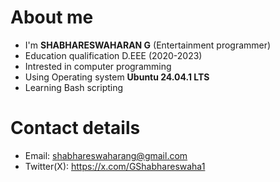 # About me
- I'm **SHABHARESWAHARAN G** (Entertainment programmer)
- Education qualification D.EEE (2020-2023)
- Intrested in computer programming
- Using Operating system **Ubuntu 24.04.1 LTS**
- Learning Bash scripting

# Contact details
- Email: shabhareswaharang@gmail.com
- Twitter(X): https://x.com/GShabhareswaha1
